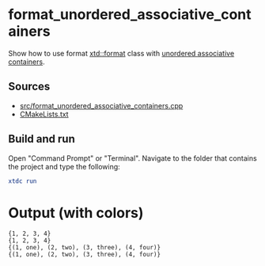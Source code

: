 # format_unordered_associative_containers

Show how to use format [xtd::format](https://gammasoft71.github.io/xtd/reference_guides/latest/_format_page.html) class with [unordered associative containers](https://en.cppreference.com/w/cpp/named_req/UnorderedAssociativeContainer).

## Sources

* [src/format_unordered_associative_containers.cpp](src/format_unordered_associative_containers.cpp)
* [CMakeLists.txt](CMakeLists.txt)

## Build and run

Open "Command Prompt" or "Terminal". Navigate to the folder that contains the project and type the following:

```cmake
xtdc run
```

# Output (with colors)

```
{1, 2, 3, 4}
{1, 2, 3, 4}
{(1, one), (2, two), (3, three), (4, four)}
{(1, one), (2, two), (3, three), (4, four)}
```

